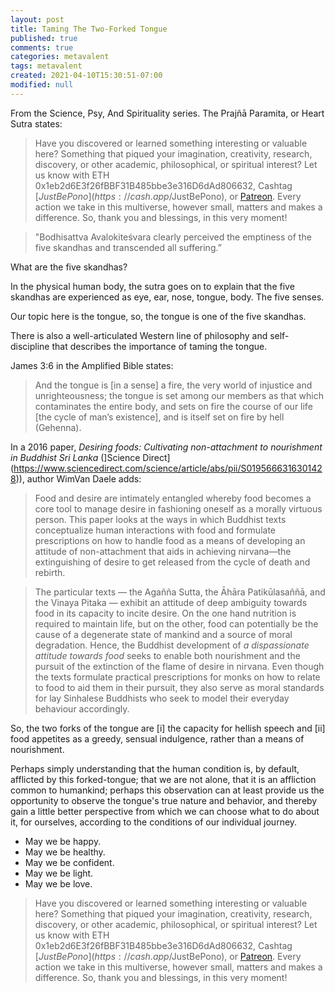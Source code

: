 ```yaml
---
layout: post
title: Taming The Two-Forked Tongue
published: true
comments: true
categories: metavalent
tags: metavalent
created: 2021-04-10T15:30:51-07:00
modified: null
---
```


From the Science, Psy, And Spirituality series. The Prajñā Paramita, or Heart Sutra states:

> Have you discovered or learned something interesting or valuable here? Something that piqued your imagination, creativity, research, discovery, or other academic, philosophical, or spiritual interest? Let us know with ETH 0x1eb2d6E3f26fBBF31B485bbe3e316D6dAd806632, Cashtag [$JustBePono](https://cash.app/$JustBePono), or [Patreon](https://patreon.com/metavalent). Every action we take in this multiverse, however small, matters and makes a difference. So, thank you and blessings, in this very moment!

> "Bodhisattva Avalokiteśvara clearly perceived the emptiness of the five skandhas and transcended all suffering.”

What are the five skandhas?

In the physical human body, the sutra goes on to explain that the five skandhas are experienced as eye, ear, nose, tongue, body. The five senses.

Our topic here is the tongue, so, the tongue is one of the five skandhas.

There is also a well-articulated Western line of philosophy and self-discipline that describes the importance of taming the tongue.

James 3:6 in the Amplified Bible states:

> And the tongue is [in a sense] a fire, the very world of injustice and unrighteousness; the tongue is set among our members as that which contaminates the entire body, and sets on fire the course of our life [the cycle of man’s existence], and is itself set on fire by hell (Gehenna).

In a 2016 paper, _Desiring foods: Cultivating non-attachment to nourishment in Buddhist Sri Lanka_ (]Science Direct](https://www.sciencedirect.com/science/article/abs/pii/S0195666316301428)), author WimVan Daele adds:

> Food and desire are intimately entangled whereby food becomes a core tool to manage desire in fashioning oneself as a morally virtuous person. This paper looks at the ways in which Buddhist texts conceptualize human interactions with food and formulate prescriptions on how to handle food as a means of developing an attitude of non-attachment that aids in achieving nirvana—the extinguishing of desire to get released from the cycle of death and rebirth.

> The particular texts — the Agañña Sutta, the Āhāra Patikūlasaññā, and the Vinaya Pitaka — exhibit an attitude of deep ambiguity towards food in its capacity to incite desire. On the one hand nutrition is required to maintain life, but on the other, food can potentially be the cause of a degenerate state of mankind and a source of moral degradation. Hence, the Buddhist development of _a dispassionate attitude towards food_ seeks to enable both nourishment and the pursuit of the extinction of the flame of desire in nirvana. Even though the texts formulate practical prescriptions for monks on how to relate to food to aid them in their pursuit, they also serve as moral standards for lay Sinhalese Buddhists who seek to model their everyday behaviour accordingly.

So, the two forks of the tongue are [i] the capacity for hellish speech and [ii] food appetites as a greedy, sensual indulgence, rather than a means of nourishment.

Perhaps simply understanding that the human condition is, by default, afflicted by this forked-tongue; that we are not alone, that it is an affliction common to humankind; perhaps this observation can at least provide us the opportunity to observe the tongue's true nature and behavior, and thereby gain a little better perspective from which we can choose what to do about it, for ourselves, according to the conditions of our individual journey.

- May we be happy.
- May we be healthy.
- May we be confident.
- May we be light.
- May we be love.

<!-- 
[Watch here](https://youtu.be/12345) if the embed below does not behave nicely. 

<div class="embed-container"><iframe width="560" height="315" src="https://www.youtube.com/embed/12345" title="YouTube video player" frameborder="0" allow="accelerometer; autoplay; clipboard-write; encrypted-media; gyroscope; picture-in-picture" allowfullscreen></iframe></div>
-->


> Have you discovered or learned something interesting or valuable here? Something that piqued your imagination, creativity, research, discovery, or other academic, philosophical, or spiritual interest? Let us know with ETH 0x1eb2d6E3f26fBBF31B485bbe3e316D6dAd806632, Cashtag [$JustBePono](https://cash.app/$JustBePono), or [Patreon](https://patreon.com/metavalent). Every action we take in this multiverse, however small, matters and makes a difference. So, thank you and blessings, in this very moment!